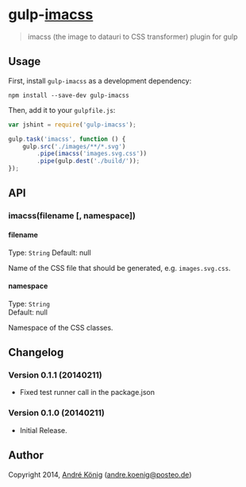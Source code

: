 # gulp-[imacss](http://github.com/akoenig/imacss)

> imacss (the image to datauri to CSS transformer) plugin for gulp


## Usage

First, install `gulp-imacss` as a development dependency:

```shell
npm install --save-dev gulp-imacss
```

Then, add it to your `gulpfile.js`:

```javascript
var jshint = require('gulp-imacss');

gulp.task('imacss', function () {
    gulp.src('./images/**/*.svg')
        .pipe(imacss('images.svg.css'))
        .pipe(gulp.dest('./build/'));
});
```

## API

### imacss(filename [, namespace])

#### filename
Type: `String`
Default: null

Name of the CSS file that should be generated, e.g. `images.svg.css`.

#### namespace
Type: `String`  
Default: null

Namespace of the CSS classes.

## Changelog

### Version 0.1.1 (20140211)

- Fixed test runner call in the package.json

### Version 0.1.0 (20140211)

- Initial Release.

## Author

Copyright 2014, [André König](http://iam.andrekoenig.info) (andre.koenig@posteo.de)